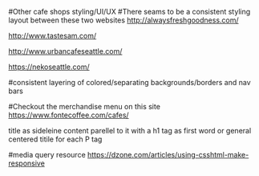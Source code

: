#Other cafe shops styling/UI/UX
#There seams to be a consistent styling layout between these two websites
http://alwaysfreshgoodness.com/

http://www.tastesam.com/

http://www.urbancafeseattle.com/

https://nekoseattle.com/

#consistent layering of colored/separating backgrounds/borders and nav bars

#Checkout the merchandise menu on this site
https://www.fontecoffee.com/cafes/


title as sideleine
content parellel to it with a h1 tag as first word or general centered titile for each P tag

#media query resource
https://dzone.com/articles/using-csshtml-make-responsive
